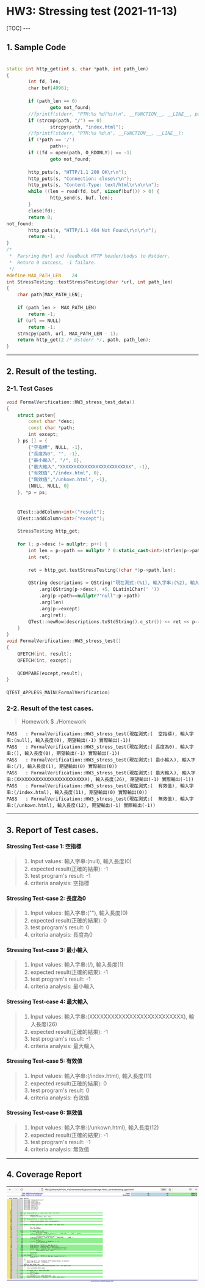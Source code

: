 
<H1>HW3: Stressing test (2021-11-13)</H1>
[TOC]
---

## 1. Sample Code

```c++

static int http_get(int s, char *path, int path_len)
{
        int fd, len;
        char buf[4096];

        if (path_len == 0)
                goto not_found;
        //fprintf(stderr, "PTM:%s %d(%s)\n", __FUNCTION__, __LINE__, path);
        if (strcmp(path, "/") == 0)
                strcpy(path, "index.html");
        //fprintf(stderr, "PTM:%s %d\n", __FUNCTION__, __LINE__);
        if (*path == '/')
                path++;
        if ((fd = open(path, O_RDONLY)) == -1)
                goto not_found;

        http_puts(s, "HTTP/1.1 200 OK\r\n");
        http_puts(s, "Connection: close\r\n");
        http_puts(s, "Content-Type: text/html\r\n\r\n");
        while ((len = read(fd, buf, sizeof(buf))) > 0) {
                http_send(s, buf, len);
        }
        close(fd);
        return 0;
not_found:
        http_puts(s, "HTTP/1.1 404 Not Found\r\n\r\n");
        return -1;
}
/*
 *  Parsring @url and feedback HTTP header/bodys to @stderr.
 *  Return 0 success, -1 failure.
 */
#define MAX_PATH_LEN    24
int StressTesting::testStressTesting(char *url, int path_len)
{
    char path[MAX_PATH_LEN];

    if (path_len >  MAX_PATH_LEN)
        return -1;
    if (url == NULL)
        return -1;
    strncpy(path, url, MAX_PATH_LEN - 1);
    return http_get(2 /* @stderr */, path, path_len);
}


```
---

## 2. Result of the testing.
### 2-1. Test Cases
```C++
void FormalVerification::HW3_stress_test_data()
{
    struct patten{
        const char *desc;
        const char *path;
        int except;
    } ps [] = {
        {"空指標", NULL, -1},
        {"長度為0", "", -1},
        {"最小輸入", "/", 0},
        {"最大輸入","XXXXXXXXXXXXXXXXXXXXXXXXXX", -1},
        {"有效值","/index.html", 0},
        {"無效值","/unkown.html", -1},
        {NULL, NULL, 0}
    }, *p = ps;


    QTest::addColumn<int>("result");
    QTest::addColumn<int>("except");

    StressTesting http_get;

    for (; p->desc != nullptr; p++) {
        int len = p->path == nullptr ? 0:static_cast<int>(strlen(p->path));
        int ret;

        ret = http_get.testStressTesting((char *)p->path,len);

        QString descriptions = QString("現在測式:(%1), 輸入字串:(%2), 輸入長度(%3), 期望輸出(%4) 實際輸出(%5)")
            .arg(QString(p->desc), +5, QLatin1Char(' '))
            .arg(p->path==nullptr?"null":p->path)
            .arg(len)
            .arg(p->except)
            .arg(ret);
        QTest::newRow(descriptions.toStdString().c_str()) << ret << p->except;
    }
}
void FormalVerification::HW3_stress_test()
{
    QFETCH(int, result);
    QFETCH(int, except);

    QCOMPARE(except,result);
}

QTEST_APPLESS_MAIN(FormalVerification)

```

### 2-2. Result of the test cases.

>Homework $ ./Homework
```
PASS   : FormalVerification::HW3_stress_test(現在測式:(  空指標), 輸入字串:(null), 輸入長度(0), 期望輸出(-1) 實際輸出(-1))
PASS   : FormalVerification::HW3_stress_test(現在測式:( 長度為0), 輸入字串:(), 輸入長度(0), 期望輸出(-1) 實際輸出(-1))
PASS   : FormalVerification::HW3_stress_test(現在測式:( 最小輸入), 輸入字串:(/), 輸入長度(1), 期望輸出(0) 實際輸出(0))
PASS   : FormalVerification::HW3_stress_test(現在測式:( 最大輸入), 輸入字串:(XXXXXXXXXXXXXXXXXXXXXXXXXX), 輸入長度(26), 期望輸出(-1) 實際輸出(-1))
PASS   : FormalVerification::HW3_stress_test(現在測式:(  有效值), 輸入字串:(/index.html), 輸入長度(11), 期望輸出(0) 實際輸出(0))
PASS   : FormalVerification::HW3_stress_test(現在測式:(  無效值), 輸入字串:(/unkown.html), 輸入長度(12), 期望輸出(-1) 實際輸出(-1))
```
--- 
## 3. Report of Test cases.
#### **Stressing Test-case 1: 空指標**
> 1) Input values: 輸入字串:(null), 輸入長度(0)
> 2) expected result(正確的結果): -1
> 3) test program's result: -1
> 4) criteria analysis: 空指標

#### **Stressing Test-case 2: 長度為0**
> 1) Input values: 輸入字串:(""), 輸入長度(0)
> 2) expected result(正確的結果): 0
> 3) test program's result: 0
> 4) criteria analysis: 長度為0

#### **Stressing Test-case 3: 最小輸入**
> 1) Input values: 輸入字串:(/), 輸入長度(1)
> 2) expected result(正確的結果): -1
> 3) test program's result: -1
> 4) criteria analysis: 最小輸入

#### **Stressing Test-case 4: 最大輸入**
> 1) Input values: 輸入字串:(XXXXXXXXXXXXXXXXXXXXXXXXXX), 輸入長度(26)
> 2) expected result(正確的結果): -1
> 3) test program's result: -1
> 4) criteria analysis: 最大輸入

#### **Stressing Test-case 5: 有效值**
> 1) Input values: 輸入字串:(/index.html), 輸入長度(11)
> 2) expected result(正確的結果): 0
> 3) test program's result: 0
> 4) criteria analysis: 有效值

#### **Stressing Test-case 6: 無效值**
> 1) Input values: 輸入字串:(/unkown.html), 輸入長度(12)
> 2) expected result(正確的結果): -1
> 3) test program's result: -1
> 4) criteria analysis: 無效值

---

## 4. Coverage Report


![coverage 100%](./HW3-Coverage.png)